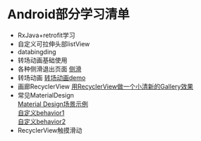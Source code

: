 # Android部分学习清单
- RxJava+retrofit学习
- 自定义可拉伸头部listView
- databingding
- 转场动画基础使用
- 各种侧滑退出页面 [侧滑](https://github.com/liuguangqiang/SwipeBack)
- 转场动画 [转场动画demo](https://github.com/lgvalle/Material-Animations)
- 画廊RecyclerView [用RecyclerView做一个小清新的Gallery效果](https://github.com/ryanlijianchang/Recyclerview-Gallery)
- 常见MaterialDesign  
[Material Design场景示例](https://github.com/pinguo-zhouwei/MaterialDesignSamples)  
[自定义behavior1](https://www.jianshu.com/p/b987fad8fcb4)  
[自定义behavior2](https://www.jianshu.com/p/c174edcce58d)
- RecyclerView触摸滑动
